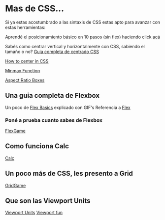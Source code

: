 # Mas de CSS...

Si ya estas acostumbrado a las sintaxis de CSS estas apto para avanzar con estas herramientas:

Aprendé el posicionamiento básico en 10 pasos (sin flex) haciendo click [acá](http://www.barelyfitz.com/screencast/html-training/css/positioning/)

Sabés como centrar vertical y horizontalmente con CSS, sabiendo el tamaño o no?
[Guia completa de centrado CSS](https://css-tricks.com/centering-css-complete-guide/)

[How to center in CSS](http://howtocenterincss.com/)

[Minmax Function](https://bitsofco.de/how-the-minmax-function-works/)

[Aspect Ratio Boxes](https://css-tricks.com/aspect-ratio-boxes/)

## Una guia completa de Flexbox

Un poco de [Flex Basics](https://medium.freecodecamp.com/an-animated-guide-to-flexbox-d280cf6afc35#.nym29wky8) explicado con GIF's
Referencia a [Flex](https://css-tricks.com/snippets/css/a-guide-to-flexbox/)

### Poné a prueba cuanto sabes de Flexbox

[FlexGame](https://flexboxfroggy.com)

## Como funciona Calc

[Calc](https://bitsofco.de/how-calc-works/)

## Un poco más de CSS, les presento a Grid

[GridGame](http://cssgridgarden.com/)

## Que son las Viewport Units

[Viewport Units](https://css-tricks.com/viewport-sized-typography/)
[Viewport fun](https://css-tricks.com/fun-viewport-units/)
